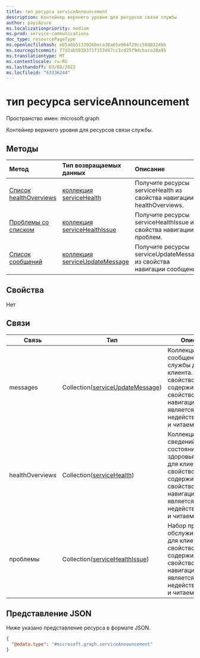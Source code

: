 ```yaml
---
title: тип ресурса serviceAnnouncement
description: Контейнер верхнего уровня для ресурсов связи службы
author: payiAzure
ms.localizationpriority: medium
ms.prod: service-communications
doc_type: resourcePageType
ms.openlocfilehash: e85a6b5133026beca38a65a964f29cc5898324bb
ms.sourcegitcommit: 77d2ab5018371f153d47cc1cd25f9dcbaca28a95
ms.translationtype: MT
ms.contentlocale: ru-RU
ms.lasthandoff: 03/08/2022
ms.locfileid: "63336244"
---
```

# <a name="serviceannouncement-resource-type"></a>тип ресурса serviceAnnouncement

Пространство имен: microsoft.graph

Контейнер верхнего уровня для ресурсов связи службы.

## <a name="methods"></a>Методы
|Метод|Тип возвращаемых данных|Описание|
|:---|:---|:---|
|[Список healthOverviews](../api/serviceannouncement-list-healthoverviews.md)|[коллекция serviceHealth](../resources/servicehealth.md)|Получите ресурсы serviceHealth из свойства навигации healthOverviews.|
|[Проблемы со списком](../api/serviceannouncement-list-issues.md)|[коллекция serviceHealthIssue](../resources/servicehealthissue.md)|Получите ресурсы serviceHealthIssue из свойства навигации проблем.|
|[Список сообщений](../api/serviceannouncement-list-messages.md)|[коллекция serviceUpdateMessage](../resources/serviceupdatemessage.md)|Получите ресурсы serviceUpdateMessage из свойства навигации сообщений.|

## <a name="properties"></a>Свойства
Нет

## <a name="relationships"></a>Связи
|Связь|Тип|Описание|
|-|-|-|
|messages|Collection([serviceUpdateMessage](serviceupdatemessage.md))|Коллекция сообщений службы для клиента. Это свойство содержит свойство навигации, оно является недействительным и читаемым.|
|healthOverviews|Collection([serviceHealth](servicehealth.md))|Коллекция сведений о состоянии здоровья служб для клиента. Это свойство содержит свойство навигации, оно является недействительным и читаемым.|
|проблемы|Collection([serviceHealthIssue](servicehealthissue.md))|Набор проблем с обслуживанием для клиента. Это свойство содержит свойство навигации, оно является недействительным и читаемым.|

## <a name="json-representation"></a>Представление JSON
Ниже указано представление ресурса в формате JSON.
<!-- {
  "blockType": "resource",
  "keyProperty": "id",
  "@odata.type": "microsoft.graph.serviceAnnouncement",
  "openType": false
}
-->
``` json
{
  "@odata.type": "#microsoft.graph.serviceAnnouncement"
}
```
